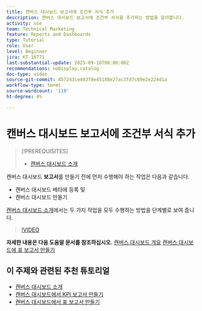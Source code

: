 ```yaml
---
title: 캔버스 대시보드 보고서에 조건부 서식 추가
description: 캔버스 대시보드 보고서에 조건부 서식을 추가하는 방법을 알아봅니다.
activity: use
team: Technical Marketing
feature: Reports and Dashboards
type: Tutorial
role: User
level: Beginner
jira: KT-18771
last-substantial-update: 2025-09-16T00:00:00Z
recommendations: noDisplay,catalog
doc-type: video
source-git-commit: d57243ce49378e45188e27ac3fd7c69e2e224d1a
workflow-type: tm+mt
source-wordcount: '119'
ht-degree: 4%

---
```


# 캔버스 대시보드 보고서에 조건부 서식 추가

>[!PREREQUISITES]
>
>* [캔버스 대시보드 소개](/help/reporting/canvas-dashboards/introduction-to-canvas-dashboards.md)

캔버스 대시보드 **보고서**&#x200B;를 만들기 전에 먼저 수행해야 하는 작업은 다음과 같습니다.

* 캔버스 대시보드 베타에 등록 및
* 캔버스 대시보드 만들기

[캔버스 대시보드 소개](/help/reporting/canvas-dashboards/introduction-to-canvas-dashboards.md)에서는 두 가지 작업을 모두 수행하는 방법을 단계별로 보여 줍니다.

>[!VIDEO](https://video.tv.adobe.com/v/3474973/?quality=12&learn=on&enablevpops)

**자세한 내용은 다음 도움말 문서를 참조하십시오.**
[캔버스 대시보드 개요](https://experienceleague.adobe.com/en/docs/workfront/using/reporting/canvas-dashboards/canvas-dashboards-overview)
[캔버스 대시보드에 표 보고서 만들기](https://experienceleague.adobe.com/en/docs/workfront/using/reporting/canvas-dashboards/add-reports/build-table-report)

## 이 주제와 관련된 추천 튜토리얼

* [캔버스 대시보드 소개](/help/reporting/canvas-dashboards/introduction-to-canvas-dashboards.md)
* [캔버스 대시보드에서 KPI 보고서 만들기](/help/reporting/canvas-dashboards/create-a-kpi-report-on-a-canvas-dashboard.md)
* [캔버스 대시보드에서 표 보고서 만들기](/help/reporting/canvas-dashboards/create-a-table-report-on-a-canvas-dashboard.md)

